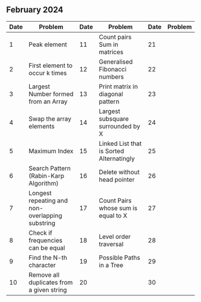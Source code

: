 ## February 2024

| Date | Problem                                         | Date | Problem                                  | Date | Problem |
| ---- | ----------------------------------------------- | ---- | ---------------------------------------- | ---- | ------- |
| 1    | Peak element                                    | 11   | Count pairs Sum in matrices              | 21   |         |
| 2    | First element to occur k times                  | 12   | Generalised Fibonacci numbers            | 22   |         |
| 3    | Largest Number formed from an Array             | 13   | Print matrix in diagonal pattern         | 23   |         |
| 4    | Swap the array elements                         | 14   | Largest subsquare surrounded by X        | 24   |         |
| 5    | Maximum Index                                   | 15   | Linked List that is Sorted Alternatingly | 25   |         |
| 6    | Search Pattern (Rabin-Karp Algorithm)           | 16   | Delete without head pointer              | 26   |         |
| 7    | Longest repeating and non-overlapping substring | 17   | Count Pairs whose sum is equal to X      | 27   |         |
| 8    | Check if frequencies can be equal               | 18   | Level order traversal                    | 28   |         |
| 9    | Find the N-th character                         | 19   | Possible Paths in a Tree                 | 29   |         |
| 10   | Remove all duplicates from a given string       | 20   |                                          | 30   |         |

